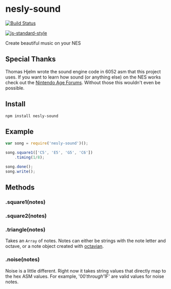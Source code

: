 nesly-sound
===========

[![Build Status](https://travis-ci.org/emkay/nesly-sound.svg?branch=master)](https://travis-ci.org/emkay/nesly-sound)

[![js-standard-style](https://cdn.rawgit.com/feross/standard/master/badge.svg)](https://github.com/feross/standard)

Create beautiful music on your NES

## Special Thanks

Thomas Hjelm wrote the sound engine code in 6052 asm that this project uses. If you want to learn how sound (or anything else) on the NES works check out the [Nintendo Age Forums](http://nintendoage.com/forum/messageview.cfm?catid=22&threadid=7155). Without those this wouldn't even be possible.

## Install

`npm install nesly-sound`

## Example

```javascript
var song = require('nesly-sound')();

song.square1(['C5', 'E5', 'G5', 'C6'])
    .timing(1/8);

song.done();
song.write();
```

## Methods

### .square1(notes)

### .square2(notes)

### .triangle(notes)

Takes an `Array` of notes. Notes can either be strings with the note letter and octave, or a note object created with [octavian](https://github.com/stevekinney/octavian).

### .noise(notes)

Noise is a little different. Right now it takes string values that directly map to the hex ASM values. For example, '$00' through '$1F' are valid values for noise notes.
